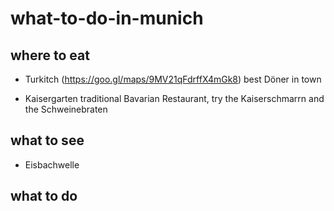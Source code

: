 # what-to-do-in-munich

## where to eat

- Turkitch (https://goo.gl/maps/9MV21qFdrffX4mGk8)
best Döner in town

- Kaisergarten
traditional Bavarian Restaurant, try the Kaiserschmarrn and the Schweinebraten

## what to see

- Eisbachwelle

## what to do
